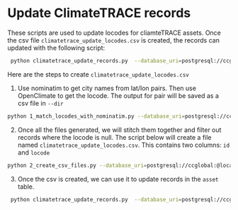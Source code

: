 # Update ClimateTRACE records

These scripts are used to update locodes for cliamteTRACE assets. Once the csv file `climatetrace_update_locodes.csv` is created, the records can updated with the following script:

```bash
 python climatetrace_update_records.py  --database_uri=postgresql://ccglobal:@localhost/ccglobal --file=.climatetrace_update_locodes.csv
```

Here are the steps to create `climatetrace_update_locodes.csv`

1. Use nominatim to get city names from lat/lon pairs. Then use OpenClimate to get the locode. The output for pair will be saved as a csv file in `--dir`

```bash
python 1_match_locodes_with_nominatim.py --database_uri=postgresql://ccglobal:@localhost/ccglobal --dir=./tmp
```

2. Once all the files generated, we will stitch them together and filter out records where the locode is null. The script below will create a file named `climatetrace_update_locodes.csv`. This contains two columns: `id` and `locode`

```bash
python 2_create_csv_files.py --database_uri=postgresql://ccglobal:@localhost/ccglobal --dir=./tmp
```

3. Once the csv is created, we can use it to update records in the `asset` table.

```bash
 python climatetrace_update_records.py  --database_uri=postgresql://ccglobal:@localhost/ccglobal --file=./climatetrace_update_locodes.csv
```